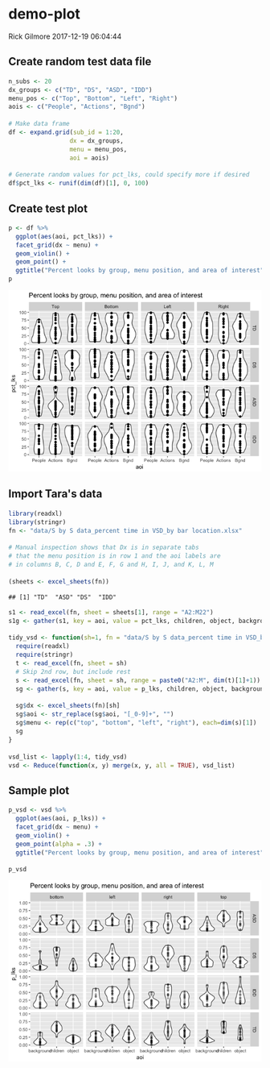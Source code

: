 demo-plot
================
Rick Gilmore
2017-12-19 06:04:44

Create random test data file
----------------------------

``` r
n_subs <- 20
dx_groups <- c("TD", "DS", "ASD", "IDD")
menu_pos <- c("Top", "Bottom", "Left", "Right")
aois <- c("People", "Actions", "Bgnd")

# Make data frame
df <- expand.grid(sub_id = 1:20,
                 dx = dx_groups,
                 menu = menu_pos,
                 aoi = aois)

# Generate random values for pct_lks, could specify more if desired
df$pct_lks <- runif(dim(df)[1], 0, 100)
```

Create test plot
----------------

``` r
p <- df %>%
  ggplot(aes(aoi, pct_lks)) +
  facet_grid(dx ~ menu) +
  geom_violin() +
  geom_point() +
  ggtitle("Percent looks by group, menu position, and area of interest")
p
```

![](demo-plot_files/figure-markdown_github-ascii_identifiers/pct-lks-by-dx-menu-pos-aoi-1.png)

Import Tara's data
------------------

``` r
library(readxl)
library(stringr)
fn <- "data/S by S data_percent time in VSD_by bar location.xlsx"

# Manual inspection shows that Dx is in separate tabs
# that the menu position is in row 1 and the aoi labels are
# in columns B, C, D and E, F, G and H, I, J, and K, L, M

(sheets <- excel_sheets(fn))
```

    ## [1] "TD"  "ASD" "DS"  "IDD"

``` r
s1 <- read_excel(fn, sheet = sheets[1], range = "A2:M22")
s1g <- gather(s1, key = aoi, value = pct_lks, children, object, background, children__1, object__1, background__1, children__2, object__2, background__2, children__3, object__3, background__3)

tidy_vsd <- function(sh=1, fn = "data/S by S data_percent time in VSD_by bar location.xlsx") {
  require(readxl)
  require(stringr)
  t <- read_excel(fn, sheet = sh)
  # Skip 2nd row, but include rest
  s <- read_excel(fn, sheet = sh, range = paste0("A2:M", dim(t)[1]+1))
  sg <- gather(s, key = aoi, value = p_lks, children, object, background, children__1, object__1, background__1, children__2, object__2, background__2, children__3, object__3, background__3)
  
  sg$dx <- excel_sheets(fn)[sh]
  sg$aoi <- str_replace(sg$aoi, "[_0-9]+", "")
  sg$menu <- rep(c("top", "bottom", "left", "right"), each=dim(s)[1])
  sg
}

vsd_list <- lapply(1:4, tidy_vsd)
vsd <- Reduce(function(x, y) merge(x, y, all = TRUE), vsd_list)
```

Sample plot
-----------

``` r
p_vsd <- vsd %>% 
  ggplot(aes(aoi, p_lks)) +
  facet_grid(dx ~ menu) +
  geom_violin() +
  geom_point(alpha = .3) +
  ggtitle("Percent looks by group, menu position, and area of interest")
 
p_vsd 
```

![](demo-plot_files/figure-markdown_github-ascii_identifiers/plot-vsd-data-1.png)
